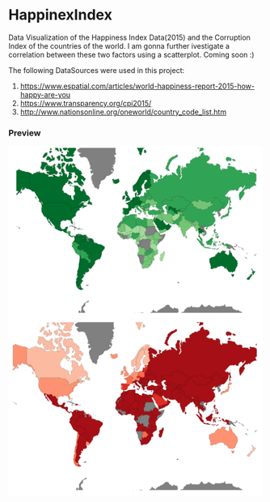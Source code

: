 # HappinexIndex

Data Visualization of the Happiness Index Data(2015) and the Corruption Index of the countries of the world.
I am gonna further ivestigate a correlation between these two factors using a scatterplot. Coming soon :)

The following DataSources were used in this project: 

1. https://www.espatial.com/articles/world-happiness-report-2015-how-happy-are-you
2. https://www.transparency.org/cpi2015/
3. http://www.nationsonline.org/oneworld/country_code_list.htm


### Preview

![ScreenShot](https://github.com/AishPratap/HappinexIndex/blob/master/Resources/HappinessIndex.png)
![ScreenShot](https://github.com/AishPratap/HappinexIndex/blob/master/Resources/CorruptionIndex.png)
